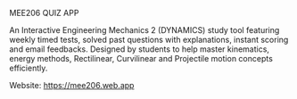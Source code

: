 MEE206 QUIZ APP

An Interactive Engineering Mechanics 2 (DYNAMICS) study tool featuring weekly timed tests, solved past questions with explanations, instant scoring and email feedbacks.
Designed by students to help master kinematics, energy methods, Rectilinear, Curvilinear and Projectile motion concepts efficiently.

Website: https://mee206.web.app
